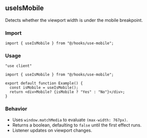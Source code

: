 ## useIsMobile

Detects whether the viewport width is under the mobile breakpoint.

### Import
```tsx
import { useIsMobile } from "@/hooks/use-mobile";
```

### Usage
```tsx
"use client"

import { useIsMobile } from "@/hooks/use-mobile";

export default function Example() {
  const isMobile = useIsMobile();
  return <div>Mobile? {isMobile ? "Yes" : "No"}</div>;
}
```

### Behavior
- Uses `window.matchMedia` to evaluate `(max-width: 767px)`.
- Returns a boolean, defaulting to `false` until the first effect runs.
- Listener updates on viewport changes.


